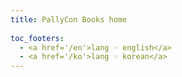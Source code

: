 ```yaml
---
title: PallyCon Books home
 
toc_footers:
  - <a href='/en'>lang ☞ english</a>
  - <a href='/ko'>lang ☞ korean</a>
---
```

